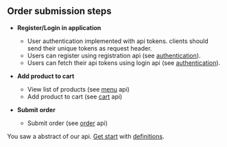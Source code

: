**Order submission steps**
----
* **Register/Login in application**
    
    * User authentication implemented with api tokens. clients should send their unique tokens as request header.
    * Users can register using registration api (see [authentication](https://gitlab.com/mohammad_h73/restbucks/blob/master/docs/api/001-authentication.md)).
    * Users can fetch their api tokens using login api (see [authentication](https://gitlab.com/mohammad_h73/restbucks/blob/master/docs/api/001-authentication.md)).
    
* **Add product to cart**
    * View list of products (see [menu](https://gitlab.com/mohammad_h73/restbucks/blob/master/docs/api/002-menu.md) api)
    * Add product to cart (see [cart](https://gitlab.com/mohammad_h73/restbucks/blob/master/docs/api/003-cart.md) api)

* **Submit order**
    * Submit order (see [order](https://gitlab.com/mohammad_h73/restbucks/blob/master/docs/api/004-order.md) api)

You saw a abstract of our api. [Get start](https://gitlab.com/mohammad_h73/restbucks/blob/master/docs/api/000-definitions.md) with [definitions](https://gitlab.com/mohammad_h73/restbucks/blob/master/docs/api/000-definitions.md).
